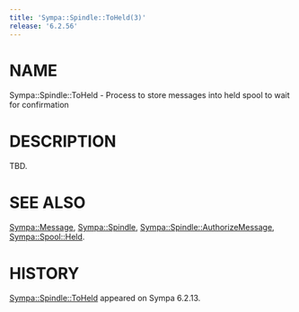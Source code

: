 ```yaml
---
title: 'Sympa::Spindle::ToHeld(3)'
release: '6.2.56'
---
```


# NAME

Sympa::Spindle::ToHeld -
Process to store messages into held spool to wait for confirmation

# DESCRIPTION

TBD.

# SEE ALSO

[Sympa::Message](./Sympa-Message.3.md),
[Sympa::Spindle](./Sympa-Spindle.3.md), [Sympa::Spindle::AuthorizeMessage](./Sympa-Spindle-AuthorizeMessage.3.md),
[Sympa::Spool::Held](./Sympa-Spool-Held.3.md).

# HISTORY

[Sympa::Spindle::ToHeld](./Sympa-Spindle-ToHeld.3.md) appeared on Sympa 6.2.13.
